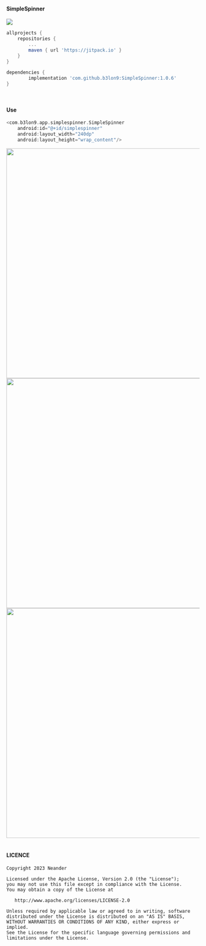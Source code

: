 #### SimpleSpinner

[![](https://jitpack.io/v/b3lon9/SimpleSpinner.svg)](https://jitpack.io/#b3lon9/SimpleSpinner)

```gradle
allprojects {
    repositories {
        ...
        maven { url 'https://jitpack.io' }
    }
}
```

```gradle
dependencies {
        implementation 'com.github.b3lon9:SimpleSpinner:1.0.6'
}
```
<br />

#### Use

```gradle
<com.b3lon9.app.simplespinner.SimpleSpinner
    android:id="@+id/simplespinner"
    android:layout_width="240dp"
    android:layout_height="wrap_content"/>
```

<div style="align:center">
<img src="https://user-images.githubusercontent.com/119420119/229076543-b478f73a-6606-4e2f-9feb-b5be54e290af.png" align="center" height="600">
<img src="https://user-images.githubusercontent.com/119420119/229076575-e538a0fb-c7e1-4295-a007-2d8526e44744.png" align="center" height="600">
<img src="https://user-images.githubusercontent.com/119420119/229088165-f9bcc9fd-8648-418f-b814-8dbcb20254a8.png" align="center" height="600">
</div>

<br />

#### LICENCE

```agsl
Copyright 2023 Neander

Licensed under the Apache License, Version 2.0 (the "License");
you may not use this file except in compliance with the License.
You may obtain a copy of the License at

   http://www.apache.org/licenses/LICENSE-2.0

Unless required by applicable law or agreed to in writing, software
distributed under the License is distributed on an "AS IS" BASIS,
WITHOUT WARRANTIES OR CONDITIONS OF ANY KIND, either express or implied.
See the License for the specific language governing permissions and
limitations under the License.
```
